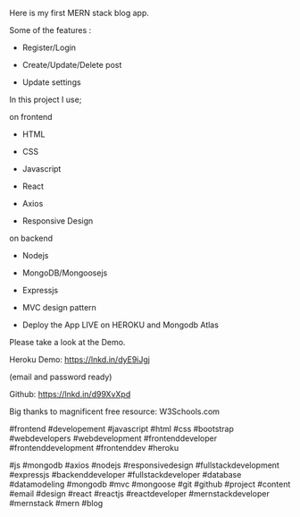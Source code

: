 Here is my first MERN stack blog app. 



Some of the features :

- Register/Login 

- Create/Update/Delete post

- Update settings



In this project I use;

on frontend

- HTML

- CSS

- Javascript

- React

- Axios

- Responsive Design

on backend

- Nodejs

- MongoDB/Mongoosejs

- Expressjs

- MVC design pattern

- Deploy the App LIVE on HEROKU and Mongodb Atlas



Please take a look at the Demo.



Heroku Demo: https://lnkd.in/dyE9iJgj

 (email and password ready)

 

Github: https://lnkd.in/d99XvXpd



Big thanks to magnificent free resource:  W3Schools.com 



#frontend #developement #javascript #html #css #bootstrap #webdevelopers #webdevelopment #frontenddeveloper #frontenddevelopment #frontenddev #heroku

 #js #mongodb #axios #nodejs #responsivedesign #fullstackdevelopment   #expressjs #backenddeveloper #fullstackdeveloper #database #datamodeling #mongodb #mvc #mongoose #git #github #project  #content #email #design #react #reactjs #reactdeveloper  #mernstackdeveloper #mernstack  #mern #blog 
